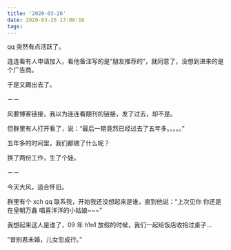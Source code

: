 ```yaml
---
title: '2020-03-26'
date: 2020-03-26 17:00:16
tags:
---
```


qq 突然有点活跃了。

连连看有人申请加入，看他备注写的是“朋友推荐的”，就同意了，没想到进来的是个广告商。

于是又踢出去了。

－－

风要博客链接，我以为连连看期刊的链接，发了过去，却不是。

但群里有人打开看了，说：“最后一期竟然已经过去了五年多。。。。。”

五年多的时间里，我们都做了什么呢？

换了两份工作，生了个娃。

－－

今天大风，适合怀旧。

群里有个 xch qq 联系我，开始我还没想起来是谁，直到他说：“上次见你  你还是在皇朝万鑫  唱喜洋洋的小姑娘~~~”

我想起来这人是谁了，09 年 h1n1 放假的时候，我们一起给饭店收拾过桌子...

“昔别君未婚，儿女忽成行。”





